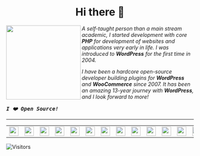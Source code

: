 <h1 align="center">Hi there 👋</h1>

<p>
<img  align="left" width="200px" src="https://cdn.svarun.dev/profile/github-profile-banner.jpg" />

_A self-taught person than a main stream academic, I started development with core **PHP** for development of websites and applications very early in life. I was introduced to **WordPress** for the first time in 2004._

_I have been a hardcore open-source developer building plugins for **WordPress** and **WooCommerce** since 2007. It has been an amazing 13-year journey with **WordPress**, and I look forward to more!_

___<samp align="center">I ❤️ Open Source!</samp>___

</p>


<p>

---
</p>

<table align="center">
  <tr>
  <td><a href="https://sva.onl/twitter"><img width="25px" src="https://cdn.svarun.dev/social/twitter.svg"/></a></td>
<td><a href="https://sva.onl/facebook"><img width="25px" src="https://cdn.svarun.dev/social/facebook.svg"/></a></td>
<td><a href="https://sva.onl/email"><img width="25px" src="https://cdn.svarun.dev/social/gmail.svg"/></a></td>
<td><a href="https://sva.onl/instagram"><img width="25px" src="https://cdn.svarun.dev/social/instagram.svg"/></a></td>
<td><a href="https://sva.onl/paypal"><img width="25px" src="https://cdn.svarun.dev/social/paypal.svg"/></a></td>
<td><a href="https://sva.onl/skype"><img width="25px" src="https://cdn.svarun.dev/social/skype.svg"/></a></td>
<td><a href="https://sva.onl/codecanyon"><img width="25px" src="https://cdn.svarun.dev/social/envato.svg"/></a></td>
<td><a href="https://sva.onl/linkedin"><img width="25px" src="https://cdn.svarun.dev/social/linkedin.svg"/></a></td>
<td><a href="https://sva.onl/messenger"><img width="25px" src="https://cdn.svarun.dev/social/messenger.svg"/></a></td>
<td><a href="https://sva.onl/quora"><img width="25px" src="https://cdn.svarun.dev/social/quora.svg"/></a></td>
<td><a href="https://sva.onl/reddit"><img width="25px" src="https://cdn.svarun.dev/social/reddit.svg"/></a></td>
<td><a href="https://sva.onl/soundcloud"><img width="25px" src="https://cdn.svarun.dev/social/soundcloud.svg"/></a></td>
<td><a href="https://sva.onl/spotify"><img width="25px" src="https://cdn.svarun.dev/social/spotify.svg"/></a></td>
<td><a href="https://sva.onl/telegram"><img width="25px" src="https://cdn.svarun.dev/social/telegram.svg"/></a></td>
<td><a href="https://sva.onl/wordpress"><img width="25px" src="https://cdn.svarun.dev/social/wordpress.svg"/></a></td>
<td><a href="https://sva.onl/youtube"><img width="25px" src="https://cdn.svarun.dev/social/youtube.svg"/></a></td>
  </tr>
</table>

![Visitors](https://visitor-badge.glitch.me/badge?page_id=varunsridharan.varunsridharan)
